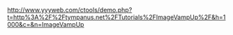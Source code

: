 http://www.yyyweb.com/ctools/demo.php?t=http%3A%2F%2Ftympanus.net%2FTutorials%2FImageVampUp%2F&h=1000&c=&n=ImageVampUp
